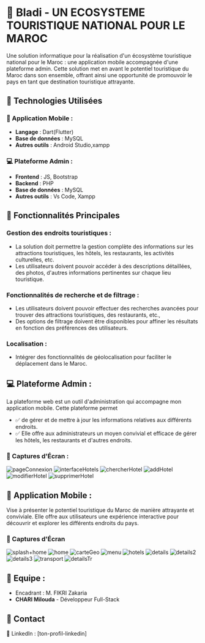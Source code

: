 # 📱 Bladi - UN ECOSYSTEME TOURISTIQUE NATIONAL POUR LE MAROC 
Une solution informatique pour la réalisation d'un écosystème touristique national pour le Maroc : une application mobile  accompagnée d'une plateforme admin. Cette solution met en avant le potentiel touristique du Maroc dans son ensemble, offrant ainsi une opportunité de promouvoir le pays en tant que destination touristique attrayante. 
## 🚀 Technologies Utilisées

### 📱 Application Mobile :
- **Langage** : Dart(Flutter) 
- **Base de données** : MySQL
- **Autres outils** : Android Studio,xampp

### 💻 Plateforme Admin :
- **Frontend** : JS, Bootstrap
- **Backend** : PHP
- **Base de données** : MySQL
- **Autres outils** : Vs Code, Xampp
## 📌 Fonctionnalités Principales
### Gestion des endroits touristiques : 
- La solution doit permettre la gestion complète des informations sur les attractions touristiques, les hôtels, les restaurants, les activités culturelles, etc. 
- Les utilisateurs doivent pouvoir accéder à des descriptions détaillées, des photos, d'autres informations pertinentes sur chaque lieu touristique.
### Fonctionnalités de recherche et de filtrage :
- Les utilisateurs doivent pouvoir effectuer des recherches avancées pour trouver des attractions touristiques, des restaurants, etc.,  
- Des options de filtrage doivent être disponibles pour affiner les résultats en fonction des préférences des utilisateurs. 
### Localisation : 
- Intégrer des fonctionnalités de géolocalisation pour faciliter le déplacement dans le Maroc. 

## 💻 Plateforme Admin :
 La plateforme web est un outil d'administration qui accompagne mon application mobile. Cette plateforme permet 
- ✅ de gérer et de mettre à jour les informations relatives aux différents endroits. 
- ✅ Elle offre aux administrateurs un moyen convivial et efficace de gérer les hôtels, les 
restaurants et d'autres endroits. 
### 📸 Captures d'Écran : 
![pageConnexion](captures/connexion.png) 
![interfaceHotels](captures/hotels.png) 
![chercherHotel](captures/chercherHotel.png) 
![addHotel](captures/addHotel.png) 
![modifierHotel](captures/modifierHotel.png) 
![supprimerHotel](captures/supprimerHotel.png) 


## 📱 Application Mobile :
Vise à présenter le potentiel touristique du Maroc de manière attrayante et conviviale. Elle offre aux utilisateurs une expérience interactive pour découvrir et explorer les différents endroits du pays.
### 📸 Captures d'Écran
![splash+home](captures/home.png) 
![home](captures/home2.png) 
![carteGeo](captures/carteGeo.png) 
![menu](captures/menu.png) 
![hotels](captures/hotels.png) 
![details](captures/details.png) 
![details2](captures/details2.png) 
![details3](captures/details3.png) 
![transport](captures/transport.png) 
![detailsTr](captures/detailsTr.png) 


## 👥 Equipe : 
- Encadrant : M. FIKRI Zakaria
- **CHARI Milouda** - Développeur Full-Stack  

## 📩 Contact
🔗 LinkedIn : [ton-profil-linkedin]  

